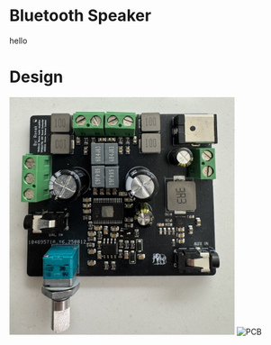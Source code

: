 # Bluetooth Speaker
hello
# Design
<img src="images/PCB.png" alt="PCB" width="400"/>
<img src="images/TFT.GIF" alt="PCB" width="400"/>

